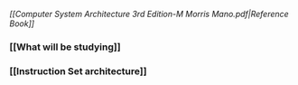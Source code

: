 *[[Computer System Architecture 3rd Edition-M Morris Mano.pdf|Reference Book]]*
### [[What will be studying]]
### [[Instruction Set architecture]]